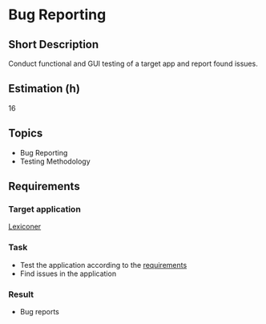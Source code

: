 # Bug Reporting

## Short Description

Conduct functional and GUI testing of a target app and report found issues.

## Estimation (h)

16

## Topics

* Bug Reporting
* Testing Methodology

## Requirements

### Target application

[Lexiconer](./assets/lexiconer.zip)

### Task

* Test the application according to the [requirements](./assets/specification.docx)
* Find issues in the application

### Result

* Bug reports
